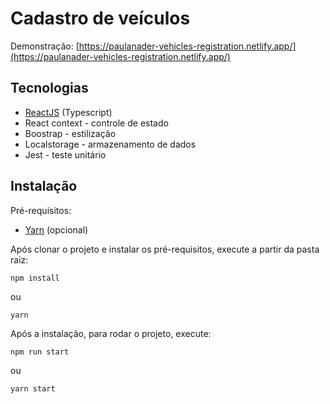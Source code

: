 # Cadastro de veículos

Demonstração: [https://paulanader-vehicles-registration.netlify.app/](https://paulanader-vehicles-registration.netlify.app/)

## Tecnologias

- [ReactJS](https://reactjs.org) (Typescript)
- React context - controle de estado
- Boostrap - estilização
- Localstorage - armazenamento de dados
- Jest - teste unitário

## Instalação

Pré-requisitos:

-   [Yarn](https://yarnpkg.com/) (opcional)

Após clonar o projeto e instalar os pré-requisitos, execute a partir da pasta raiz:
```
npm install
```
ou
```
yarn
```

Após a instalação, para rodar o projeto, execute:
```
npm run start
```
ou
```
yarn start
```
